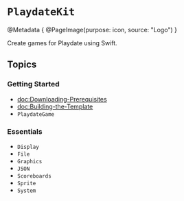 # ``PlaydateKit``

@Metadata {
    @PageImage(purpose: icon, source: "Logo")
}

Create games for Playdate using Swift.

## Topics

### Getting Started

- <doc:Downloading-Prerequisites>
- <doc:Building-the-Template>
- ``PlaydateGame``

### Essentials

- ``Display``
- ``File``
- ``Graphics``
- ``JSON``
- ``Scoreboards``
- ``Sprite``
- ``System``
